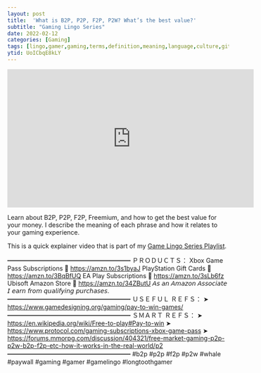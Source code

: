 ```yaml
---
layout: post
title:  'What is B2P, P2P, F2P, P2W? What’s the best value?'
subtitle: "Gaming Lingo Series"
date: 2022-02-12
categories: [Gaming]
tags: [lingo,gamer,gaming,terms,definition,meaning,language,culture,git,game lingo,b2p,p2p,f2p,p2w,freemium,dlc,subscription,monetization,buy to play,pay to play,free to play,pay to win,whale,paywall,pay wall,best value]
ytid: UoICbqE8kLY
---
```


<div class="embed-responsive embed-responsive-16by9">
<iframe class="embed-responsive-item" width="560" height="315" src="https://www.youtube.com/embed/UoICbqE8kLY" title="YouTube video player" frameborder="0" allow="accelerometer; autoplay; clipboard-write; encrypted-media; gyroscope; picture-in-picture" allowfullscreen></iframe>
</div>

<p class="premono" markdown="1">
Learn about B2P, P2P, F2P, Freemium, and how to get the best value for your money. I describe the meaning of each phrase and how it relates to your gaming experience.

This is a quick explainer video that is part of my [Game Lingo Series Playlist](https://youtube.com/playlist?list=PLYTW1X-dTQ4RXDsasjPU2HEM5BZ2s5cu4).

━━━━━━━━━━━━━━━━━━━━
ＰＲＯＤＵＣＴＳ：
  Xbox Game Pass Subscriptions
  🛒 <https://amzn.to/3s1byaJ>
  PlayStation Gift Cards
  🛒 <https://amzn.to/3BqBfUQ>
  EA Play Subscriptions
  🛒 <https://amzn.to/3sLb6fz>
  Ubisoft Amazon Store
  🛒 <https://amzn.to/34ZButU>
  𝘈𝘴 𝘢𝘯 𝘈𝘮𝘢𝘻𝘰𝘯 𝘈𝘴𝘴𝘰𝘤𝘪𝘢𝘵𝘦 𝘐 𝘦𝘢𝘳𝘯 𝘧𝘳𝘰𝘮 𝘲𝘶𝘢𝘭𝘪𝘧𝘺𝘪𝘯𝘨 𝘱𝘶𝘳𝘤𝘩𝘢𝘴𝘦𝘴.
━━━━━━━━━━━━━━━━━━━━
ＵＳＥＦＵＬ ＲＥＦＳ：
  ➤ <https://www.gamedesigning.org/gaming/pay-to-win-games/>
━━━━━━━━━━━━━━━━━━━━
ＳＭＡＲＴ ＲＥＦＳ：
  ➤ <https://en.wikipedia.org/wiki/Free-to-play#Pay-to-win>
  ➤ <https://www.protocol.com/gaming-subscriptions-xbox-game-pass>
  ➤ <https://forums.mmorpg.com/discussion/404321/free-market-gaming-p2p-p2w-b2p-f2p-etc-how-it-works-in-the-real-world/p2>
━━━━━━━━━━━━━━━━━━━━
#b2p #p2p #f2p #p2w #whale #paywall #gaming #gamer #gamelingo #longtoothgamer</p>
